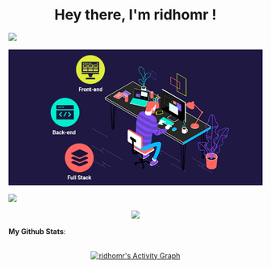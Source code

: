 <h1 align="center">Hey there, I'm ridhomr !</h1><img src="https://media.giphy.com/media/hvRJCLFzcasrR4ia7z/giphy.gif" width="28" >

<p align="center">
  <img src="https://github.com/IceDev528/IceDev528/blob/main/Logo.gif" />
</p>
<a href="https://www.youtube.com/watch?v=dQw4w9WgXcQ"><img src="https://user-images.githubusercontent.com/73097560/115834477-dbab4500-a447-11eb-908a-139a6edaec5c.gif"></a>
<p align="center">
  <a href="https://github.com/DenverCoder1/readme-typing-svg"><img src="https://readme-typing-svg.herokuapp.com/?lines=Web%20developer;Hard%20Worker;Being%20passionate%20and%20creative&center=true&width=380&height=45"></a>
</p>


<summary><b>My Github Stats</b>: </summary>
<br>
<p align = "center">
  <a href="https://github.com/ashutosh00710/github-readme-activity-graph"><img alt="ridhomr's Activity Graph" src="https://activity-graph.herokuapp.com/graph?username=ridhomr&bg_color=000&color=fff&line=00FFFF&point=fff&hide_border=true" /></a>
  
</p>
</details>
